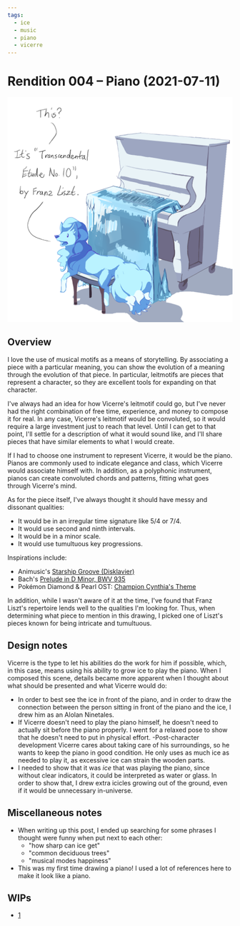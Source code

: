 ```yaml
---
tags:
  - ice
  - music
  - piano
  - vicerre
---
```


# Rendition 004 – Piano (2021-07-11)

<img src="assets/2021-07-11_image-007.png">

## Overview

I love the use of musical motifs as a means of storytelling. By associating a piece with a particular meaning, you can show the evolution of a meaning through the evolution of that piece. In particular, leitmotifs are pieces that represent a character, so they are excellent tools for expanding on that character.

I've always had an idea for how Vicerre's leitmotif could go, but I've never had the right combination of free time, experience, and money to compose it for real. In any case, Vicerre's leitmotif would be convoluted, so it would require a large investment just to reach that level. Until I can get to that point, I'll settle for a description of what it would sound like, and I'll share pieces that have similar elements to what I would create.

If I had to choose one instrument to represent Vicerre, it would be the piano. Pianos are commonly used to indicate elegance and class, which Vicerre would associate himself with. In addition, as a polyphonic instrument, pianos can create convoluted chords and patterns, fitting what goes through Vicerre's mind.

As for the piece itself, I've always thought it should have messy and dissonant qualities:

- It would be in an irregular time signature like 5/4 or 7/4.
- It would use second and ninth intervals.
- It would be in a minor scale.
- It would use tumultuous key progressions.

Inspirations include:

- Animusic's [Starship Groove (Disklavier)](https://www.youtube.com/watch?v=tT1irtlVxmA)
- Bach's [Prelude in D Minor, BWV 935](https://www.youtube.com/watch?v=Ijfvl05U-kE)
- Pokémon Diamond & Pearl OST: [Champion Cynthia's Theme](https://www.youtube.com/watch?v=K3l2H2uIb94)

In addition, while I wasn't aware of it at the time, I've found that Franz Liszt's repertoire lends well to the qualities I'm looking for. Thus, when determining what piece to mention in this drawing, I picked one of Liszt's pieces known for being intricate and tumultuous.

## Design notes

Vicerre is the type to let his abilities do the work for him if possible, which, in this case, means using his ability to grow ice to play the piano. When I composed this scene, details became more apparent when I thought about what should be presented and what Vicerre would do:

- In order to best see the ice in front of the piano, and in order to draw the connection between the person sitting in front of the piano and the ice, I drew him as an Alolan Ninetales.
- If Vicerre doesn't need to play the piano himself, he doesn't need to actually sit before the piano properly. I went for a relaxed pose to show that he doesn't need to put in physical effort.
  -Post-character development Vicerre cares about taking care of his surroundings, so he wants to keep the piano in good condition. He only uses as much ice as needed to play it, as excessive ice can strain the wooden parts.
- I needed to show that it was _ice_ that was playing the piano, since without clear indicators, it could be interpreted as water or glass. In order to show that, I drew extra icicles growing out of the ground, even if it would be unnecessary in-universe.

## Miscellaneous notes

- When writing up this post, I ended up searching for some phrases I thought were funny when put next to each other:
  - "how sharp can ice get"
  - "common deciduous trees"
  - "musical modes happiness"
- This was my first time drawing a piano! I used a lot of references here to make it look like a piano.

## WIPs

- [1](https://cdn.discordapp.com/attachments/331457840231219201/861460387609051176/Temporary_File.png)
